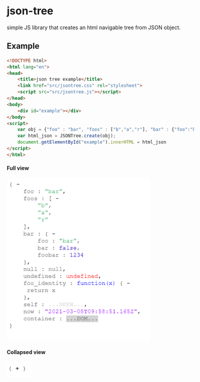 json-tree
=========

simple JS library that creates an html navigable tree from JSON object.

Example
------------


```html
<!DOCTYPE html>
<html lang="en">
<head>
	<title>json tree example</title>
	<link href="src/jsontree.css" rel="stylesheet">
	<script src="src/jsontree.js"></script>
</head>
<body>
	<div id="example"></div>
</body>
<script>
	var obj = {"foo" : "bar", "foos" : ["b","a","r"], "bar" : {"foo":"bar", "bar":false,"foobar":1234}};
	var html_json = JSONTree.create(obj);
	document.getElementById("example").innerHTML = html_json
</script>
</html>
```
#### Full view

![example 1](imgs/example_1.png)

#### Collapsed view

![example 2](imgs/example_2.png)



